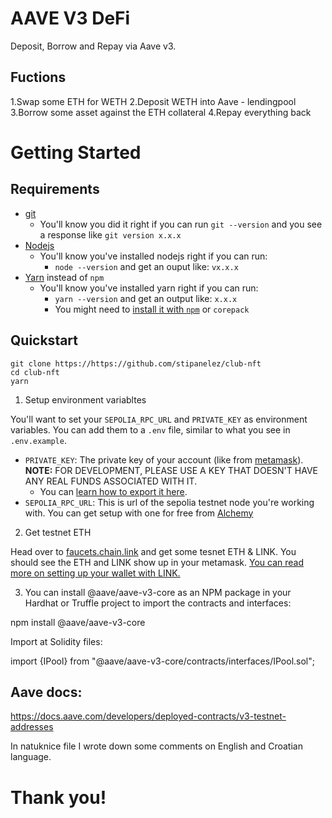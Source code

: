 # AAVE V3 DeFi

Deposit, Borrow and Repay via Aave v3.

## Fuctions

1.Swap some ETH for WETH
2.Deposit WETH into Aave - lendingpool
3.Borrow some asset against the ETH collateral
4.Repay everything back

# Getting Started

## Requirements

-   [git](https://git-scm.com/book/en/v2/Getting-Started-Installing-Git)
    -   You'll know you did it right if you can run `git --version` and you see a response like `git version x.x.x`
-   [Nodejs](https://nodejs.org/en/)
    -   You'll know you've installed nodejs right if you can run:
        -   `node --version` and get an ouput like: `vx.x.x`
-   [Yarn](https://yarnpkg.com/getting-started/install) instead of `npm`
    -   You'll know you've installed yarn right if you can run:
        -   `yarn --version` and get an output like: `x.x.x`
        -   You might need to [install it with `npm`](https://classic.yarnpkg.com/lang/en/docs/install/) or `corepack`

## Quickstart

```
git clone https://https://github.com/stipanelez/club-nft
cd club-nft
yarn
```

1. Setup environment variabltes

You'll want to set your `SEPOLIA_RPC_URL` and `PRIVATE_KEY` as environment variables. You can add them to a `.env` file, similar to what you see in `.env.example`.

-   `PRIVATE_KEY`: The private key of your account (like from [metamask](https://metamask.io/)). **NOTE:** FOR DEVELOPMENT, PLEASE USE A KEY THAT DOESN'T HAVE ANY REAL FUNDS ASSOCIATED WITH IT.
    -   You can [learn how to export it here](https://metamask.zendesk.com/hc/en-us/articles/360015289632-How-to-Export-an-Account-Private-Key).
-   `SEPOLIA_RPC_URL`: This is url of the sepolia testnet node you're working with. You can get setup with one for free from [Alchemy](https://alchemy.com/?a=673c802981)

2. Get testnet ETH

Head over to [faucets.chain.link](https://faucets.chain.link/) and get some tesnet ETH & LINK. You should see the ETH and LINK show up in your metamask. [You can read more on setting up your wallet with LINK.](https://docs.chain.link/docs/deploy-your-first-contract/#install-and-fund-your-metamask-wallet)

3. You can install @aave/aave-v3-core as an NPM package in your Hardhat or Truffle project to import the contracts and interfaces:

npm install @aave/aave-v3-core

Import at Solidity files:

import {IPool} from "@aave/aave-v3-core/contracts/interfaces/IPool.sol";

## Aave docs:

https://docs.aave.com/developers/deployed-contracts/v3-testnet-addresses

In natuknice file I wrote down some comments on English and Croatian language.

# Thank you!

